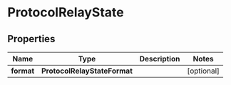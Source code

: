 

# ProtocolRelayState


## Properties

| Name | Type | Description | Notes |
|------------ | ------------- | ------------- | -------------|
|**format** | **ProtocolRelayStateFormat** |  |  [optional] |



